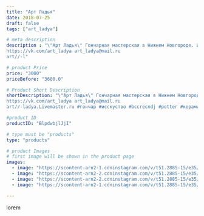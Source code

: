 ```yaml
---
title: "Арт Ладья"
date: 2018-07-25
draft: false
tags: ["art_ladya"]

# meta description
description : "\"Арт Ладья\" Гончарная мастерская в Нижнем Новгороде. Изготовление керамики и мастер//-классы по обучению. 
https://vk.com/art_ladya art_ladya@mail.ru 
art//-l"

# product Price
price: "3000"
priceBefore: "3600.0"

# Product Short Description
shortDescription: "\"Арт Ладья\" Гончарная мастерская в Нижнем Новгороде. Изготовление керамики и мастер//-классы по обучению. 
https://vk.com/art_ladya art_ladya@mail.ru 
art//-ladya.Livemaster.ru #гончар #исскуство #bccrecndj #potter #керамикадляинтерьера #керамикаручнаяработа #гончарнаямастерская #керамиканазаказ #handmade #славяни #керамика #керамическоепанно #эксклюзивнаякерамика #dishes #decor #ceramicar #nntoday #claygoods #викинги #воин #earthenware #ceramic #design #панно #magic #дизайнинтерьера #ceramica #vikings #изразцы #авторскаякерамика"

#product ID
productID: "BlpdwbjlJjI"

# type must be "products"
type: "products"

# product Images
# first image will be shown in the product page
images:
  - image: "https://scontent-arn2-1.cdninstagram.com/v/t51.2885-15/e35/40295070_338168100256271_2249785143310942208_n.jpg?se=8&tp=1&_nc_ht=scontent-arn2-1.cdninstagram.com&_nc_cat=111&_nc_ohc=CzAQDM7ttB4AX9TBm4k&ccb=7-4&oh=664dc5dde94a9cda63cd3f6f8c2e9e8b&oe=6083105D&_nc_sid=83d603&ig_cache_key=MTgzMTEyNTQ0NzAyNDgwNzkyNg%3D%3D.2-ccb7-4"
  - image: "https://scontent-arn2-2.cdninstagram.com/v/t51.2885-15/e35/41096915_315602092538705_7002778656678346752_n.jpg?se=8&tp=1&_nc_ht=scontent-arn2-2.cdninstagram.com&_nc_cat=105&_nc_ohc=H496lySv5lgAX8tHIIs&ccb=7-4&oh=c9da2b7a3f0b9bd0ce1c24523dfe6aa6&oe=60835173&_nc_sid=83d603&ig_cache_key=MTgzMTEyNTQ1ODYwMTA4MDE5OQ%3D%3D.2-ccb7-4"
  - image: "https://scontent-arn2-2.cdninstagram.com/v/t51.2885-15/e35/40000409_2155943118065237_5415210752388628480_n.jpg?se=8&tp=1&_nc_ht=scontent-arn2-2.cdninstagram.com&_nc_cat=105&_nc_ohc=1kCF2HRvATsAX9XX4UL&ccb=7-4&oh=1e6229aa607e9421954bfe74703034c0&oe=60846C22&_nc_sid=83d603&ig_cache_key=MTgzMTEyNTQ2NzgyMDExOTcxNg%3D%3D.2-ccb7-4"
  - image: "https://scontent-arn2-1.cdninstagram.com/v/t51.2885-15/e35/40021228_472208046591255_1694101256647213056_n.jpg?se=7&tp=1&_nc_ht=scontent-arn2-1.cdninstagram.com&_nc_cat=103&_nc_ohc=apJ3T9TUaT4AX-Aqiad&ccb=7-4&oh=3060be467daa2b00c39da30a235cd7d0&oe=6084681B&_nc_sid=83d603&ig_cache_key=MTgzMTEyNTQ3ODYyNDQ5MTEzNA%3D%3D.2-ccb7-4"

---
```

lorem
